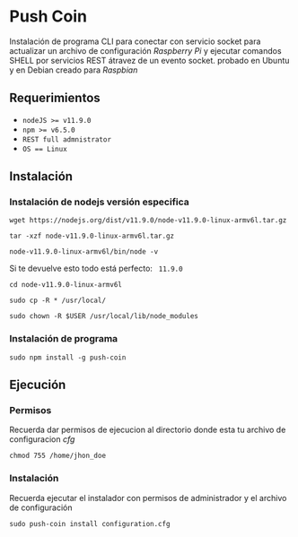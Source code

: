 # Push Coin
Instalación de programa CLI para conectar con servicio socket para actualizar un archivo de configuración *Raspberry Pi* y ejecutar comandos SHELL por servicios REST átravez de un evento socket. probado en Ubuntu y en Debian creado para *Raspbian*

## Requerimientos
- `nodeJS >= v11.9.0`
- `npm >= v6.5.0`
- `REST full admnistrator`
- `OS == Linux`

## Instalación
### Instalación de nodejs versión especifica
````shell
wget https://nodejs.org/dist/v11.9.0/node-v11.9.0-linux-armv6l.tar.gz
````

````shell
tar -xzf node-v11.9.0-linux-armv6l.tar.gz
````

````shell
node-v11.9.0-linux-armv6l/bin/node -v
````

Si te devuelve esto todo está perfecto:
`` 11.9.0``

````shell
cd node-v11.9.0-linux-armv6l
````

````shell
sudo cp -R * /usr/local/
````

````shell
sudo chown -R $USER /usr/local/lib/node_modules
````


### Instalación de programa

````shell
sudo npm install -g push-coin
````

## Ejecución
### Permisos
Recuerda dar permisos de ejecucion al directorio donde esta tu archivo de configuracion *cfg* 
````shell
chmod 755 /home/jhon_doe
````
### Instalación
Recuerda ejecutar el instalador con permisos de administrador y el archivo de configuración
````shell
sudo push-coin install configuration.cfg 
````

